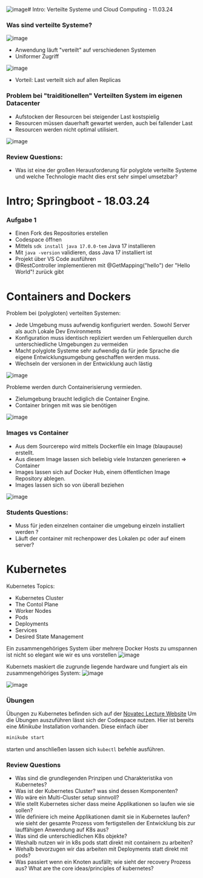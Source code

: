 ![image](https://github.com/StraysWonderland/HSR_distributedsystems_24/assets/22505258/68683d01-a4fa-43e0-864a-e946a17cef97)# Intro: Verteilte Systeme und Cloud Computing - 11.03.24

### Was sind verteilte Systeme?

![image](https://github.com/StraysWonderland/HSR_distributedsystems_24/assets/22505258/c54a42c2-deff-4c13-bf5d-f1aa77fcdbf0)

- Anwendung läuft "verteilt" auf verschiedenen Systemen
- Uniformer Zugriff 

![image](https://github.com/StraysWonderland/HSR_distributedsystems_24/assets/22505258/12425bc5-dfe5-4e43-b4cf-71819c0b1da9)

- Vorteil: Last verteilt sich auf allen Replicas

### Problem bei "traiditionellen" Verteilten System im eigenen Datacenter

- Aufstocken der Resourcen bei steigender Last kostspielig
- Resourcen müssen dauerhaft gewartet werden, auch bei fallender Last
- Resourcen werden nicht optimal utilisiert.

![image](https://github.com/StraysWonderland/HSR_distributedsystems_24/assets/22505258/3cb2f6c4-e789-4b10-9893-02ecb89c664c)

### Review Questions:
- Was ist eine der großen Herausforderung für polyglote verteilte Systeme und welche Technologie macht dies erst sehr simpel umsetzbar?

# Intro; Springboot - 18.03.24
### Aufgabe 1
- Einen Fork des Repositories erstellen
- Codespace öffnen
- Mittels `sdk install java 17.0.0-tem` Java 17 installieren
- Mit `java -version` validieren, dass Java 17 installiert ist
- Projekt über VS Code ausführen
- @RestController implementieren mit @GetMapping("hello") der "Hello World"! zurück gibt



# Containers and Dockers
Problem bei (polygloten) verteilten Systemen:
- Jede Umgebung muss aufwendig konfiguriert werden. Sowohl Server als auch Lokale Dev Environments
- Konfiguration muss identisch repliziert werden um Fehlerquellen durch unterschiedliche Umgebungen zu vermeiden
- Macht polyglote Systeme sehr aufwendig da für jede Sprache die eigene Entwicklungsumgebung geschaffen werden muss.
- Wechseln der versionen in der Entwicklung auch lästig

![image](https://github.com/StraysWonderland/HSR_distributedsystems_24/assets/22505258/6b291787-1a4b-4394-96e5-fe2e00805b7e)

Probleme werden durch Containerisierung vermieden.
- Zielumgebung braucht lediglich die Container Engine.
- Container bringen mit was sie benötigen

![image](https://github.com/StraysWonderland/HSR_distributedsystems_24/assets/22505258/d0462b73-b581-4676-8d00-ec776b450b29)

### Images vs Container
- Aus dem Sourcerepo wird mittels Dockerfile ein Image (blaupause) erstellt.
- Aus diesem Image lassen sich beliebig viele Instanzen generieren => Container
- Images lassen sich auf Docker Hub, einem öffentlichen Image Repository ablegen. 
- Images lassen sich so von überall beziehen
  
![image](https://github.com/StraysWonderland/HSR_distributedsystems_24/assets/22505258/59eb76da-b201-47de-8e2e-f9ad71e4e114)

### Students Questions:
- Muss für jeden einzelnen container die umgebung einzeln installiert werden ?
- Läuft der container mit rechenpower des Lokalen pc oder auf einem server?

# Kubernetes

Kubernetes Topics:
- Kubernetes Cluster
- The Contol Plane
- Worker Nodes
- Pods
- Deployments
- Services
- Desired State Management

Ein zusammengehöriges System über mehrere Docker Hosts zu umspannen ist nicht so elegant wie wir es uns vorstellen
![image](https://github.com/StraysWonderland/HSR_distributedsystems_24/assets/22505258/448f29b3-372c-4dbd-b4f6-2bc2ede3ba22)

Kubernets maskiert die zugrunde liegende hardware und fungiert als ein zusammengehöriges System:
![image](https://github.com/StraysWonderland/HSR_distributedsystems_24/assets/22505258/26dcafbb-e903-4069-96ba-4d3d726585db)

  
![image](https://github.com/StraysWonderland/HSR_distributedsystems_24/assets/22505258/d9a8b716-52f0-42f5-8d07-738ed77b9b6b)

### Übungen
Übungen zu Kubernetes befinden sich auf der [Novatec Lecture Website](https://lecture.new.trainings.nvtc.io/k8s_basics/)
Um die Übungen auszuführen lässt sich der Codespace nutzen.
Hier ist bereits eine *Minikube* Installation vorhanden.
Diese einfach über 
```bash
minikube start
```
starten und anschließen lassen sich ```kubectl``` befehle ausführen.

### Review Questions
- Was sind die grundlegenden Prinzipen und Charakteristika von Kubernetes?
- Was ist der Kubernetes Cluster? was sind dessen Komponenten?
- Wo wäre ein Multi-Cluster setup sinnvoll?
- Wie stellt Kubernetes sicher dass meine Applikationen so laufen wie sie sollen?
- Wie definiere ich meine Applikationen damit sie in Kubernetes laufen? wie sieht der gesamte Prozess vom fertigstellen der Entwicklung bis zur lauffähigen Anwendung auf K8s aus?
- Was sind die unterschiedlichen K8s objekte?
- Weshalb nutzen wir in k8s pods statt direkt mit containern zu arbeiten?
- Wehalb bevorzugen wir das arbeiten mit Deployments statt direkt mit pods?
- Was passiert wenn ein Knoten ausfällt; wie sieht der recovery Prozess aus?
What are the core ideas/principles of kubernetes?


